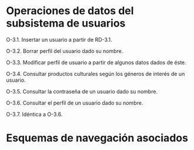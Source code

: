 # Operaciones de datos del subsistema de usuarios

O-3.1. Insertar un usuario a partir de RD-3.1.

O-3.2. Borrar perfil del usuario dado su nombre.

O-3.3. Modificar perfil de usuario a partir de algunos datos dados de éste.

O-3.4. Consultar productos culturales según los géneros de interés de un usuario.

O-3.5. Consultar la contraseña de un usuario dado su nombre.

O-3.6. Consultar el perfil de un usuario dado su nombre.

O-3.7. Idéntica a O-3.6.

# Esquemas de navegación asociados

